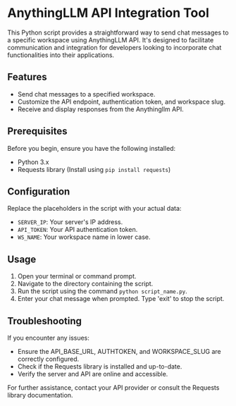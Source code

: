 # AnythingLLM API Integration Tool

This Python script provides a straightforward way to send chat messages to a specific workspace using AnythingLLM API. It's designed to facilitate communication and integration for developers looking to incorporate chat functionalities into their applications.

## Features

- Send chat messages to a specified workspace.
- Customize the API endpoint, authentication token, and workspace slug.
- Receive and display responses from the Anythingllm API.

## Prerequisites

Before you begin, ensure you have the following installed:
- Python 3.x
- Requests library (Install using `pip install requests`)

## Configuration

Replace the placeholders in the script with your actual data:
- `SERVER_IP`: Your server's IP address.
- `API_TOKEN`: Your API authentication token.
- `WS_NAME`: Your workspace name in lower case.

## Usage

1. Open your terminal or command prompt.
2. Navigate to the directory containing the script.
3. Run the script using the command `python script_name.py`.
4. Enter your chat message when prompted. Type 'exit' to stop the script.

## Troubleshooting

If you encounter any issues:
- Ensure the API_BASE_URL, AUTHTOKEN, and WORKSPACE_SLUG are correctly configured.
- Check if the Requests library is installed and up-to-date.
- Verify the server and API are online and accessible.

For further assistance, contact your API provider or consult the Requests library documentation.



